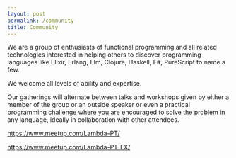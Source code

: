 ```yaml
---
layout: post
permalink: /community
title: Community
---
```

We are a group of enthusiasts of functional programming and all related technologies interested in helping others to discover programming languages like Elixir, Erlang, Elm, Clojure, Haskell, F#, PureScript to name a few.

We welcome all levels of ability and expertise.

Our gatherings will alternate between talks and workshops given by either a member of the group or an outside speaker or even a practical programming challenge where you are encouraged to solve the problem in any language, ideally in collaboration with other attendees.

<https://www.meetup.com/Lambda-PT/>


<https://www.meetup.com/Lambda-PT-LX/>
